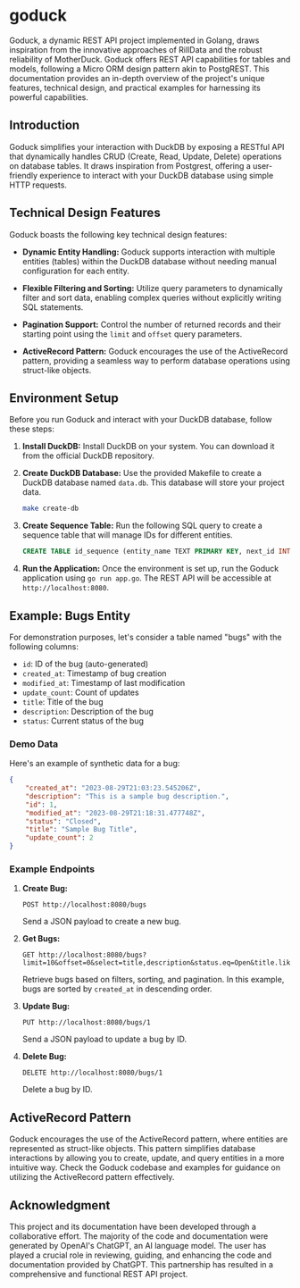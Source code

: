 # goduck

Goduck, a dynamic REST API project implemented in Golang, draws inspiration from the innovative approaches of RillData and the robust reliability of MotherDuck. Goduck offers REST API capabilities for tables and models, following a Micro ORM design pattern akin to PostgREST. This documentation provides an in-depth overview of the project's unique features, technical design, and practical examples for harnessing its powerful capabilities.

## Introduction

Goduck simplifies your interaction with DuckDB by exposing a RESTful API that dynamically handles CRUD (Create, Read, Update, Delete) operations on database tables. It draws inspiration from Postgrest, offering a user-friendly experience to interact with your DuckDB database using simple HTTP requests.

## Technical Design Features

Goduck boasts the following key technical design features:

- **Dynamic Entity Handling:** Goduck supports interaction with multiple entities (tables) within the DuckDB database without needing manual configuration for each entity.

- **Flexible Filtering and Sorting:** Utilize query parameters to dynamically filter and sort data, enabling complex queries without explicitly writing SQL statements.

- **Pagination Support:** Control the number of returned records and their starting point using the `limit` and `offset` query parameters.

- **ActiveRecord Pattern:** Goduck encourages the use of the ActiveRecord pattern, providing a seamless way to perform database operations using struct-like objects.

## Environment Setup

Before you run Goduck and interact with your DuckDB database, follow these steps:

1. **Install DuckDB:** Install DuckDB on your system. You can download it from the official DuckDB repository.

2. **Create DuckDB Database:** Use the provided Makefile to create a DuckDB database named `data.db`. This database will store your project data.

   ```sh
   make create-db
   ```

3. **Create Sequence Table:** Run the following SQL query to create a sequence table that will manage IDs for different entities.

   ```sql
   CREATE TABLE id_sequence (entity_name TEXT PRIMARY KEY, next_id INT);
   ```

4. **Run the Application:** Once the environment is set up, run the Goduck application using `go run app.go`. The REST API will be accessible at `http://localhost:8080`.

## Example: Bugs Entity

For demonstration purposes, let's consider a table named "bugs" with the following columns:

- `id`: ID of the bug (auto-generated)
- `created_at`: Timestamp of bug creation
- `modified_at`: Timestamp of last modification
- `update_count`: Count of updates
- `title`: Title of the bug
- `description`: Description of the bug
- `status`: Current status of the bug

### Demo Data

Here's an example of synthetic data for a bug:

```json
{
    "created_at": "2023-08-29T21:03:23.545206Z",
    "description": "This is a sample bug description.",
    "id": 1,
    "modified_at": "2023-08-29T21:18:31.477748Z",
    "status": "Closed",
    "title": "Sample Bug Title",
    "update_count": 2
}
```

### Example Endpoints

1. **Create Bug:**

   ```http
   POST http://localhost:8080/bugs
   ```

   Send a JSON payload to create a new bug.

2. **Get Bugs:**

   ```http
   GET http://localhost:8080/bugs?limit=10&offset=0&select=title,description&status.eq=Open&title.like=Sample%&order=created_at.desc
   ```

   Retrieve bugs based on filters, sorting, and pagination. In this example, bugs are sorted by `created_at` in descending order.

3. **Update Bug:**

   ```http
   PUT http://localhost:8080/bugs/1
   ```

   Send a JSON payload to update a bug by ID.

4. **Delete Bug:**

   ```http
   DELETE http://localhost:8080/bugs/1
   ```

   Delete a bug by ID.

## ActiveRecord Pattern

Goduck encourages the use of the ActiveRecord pattern, where entities are represented as struct-like objects. This pattern simplifies database interactions by allowing you to create, update, and query entities in a more intuitive way. Check the Goduck codebase and examples for guidance on utilizing the ActiveRecord pattern effectively.

## Acknowledgment

This project and its documentation have been developed through a collaborative effort. The majority of the code and documentation were generated by OpenAI's ChatGPT, an AI language model. The user has played a crucial role in reviewing, guiding, and enhancing the code and documentation provided by ChatGPT. This partnership has resulted in a comprehensive and functional REST API project.
